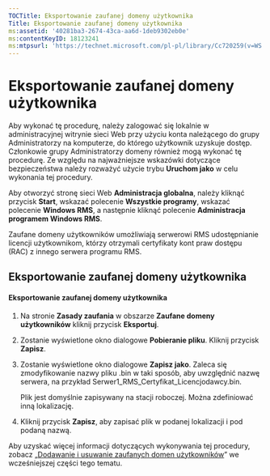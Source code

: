 ```yaml
---
TOCTitle: Eksportowanie zaufanej domeny użytkownika
Title: Eksportowanie zaufanej domeny użytkownika
ms:assetid: '40281ba3-2674-43ca-aa6d-1deb9302eb0e'
ms:contentKeyID: 18123241
ms:mtpsurl: 'https://technet.microsoft.com/pl-pl/library/Cc720259(v=WS.10)'
---
```


Eksportowanie zaufanej domeny użytkownika
=========================================

Aby wykonać tę procedurę, należy zalogować się lokalnie w administracyjnej witrynie sieci Web przy użyciu konta należącego do grupy Administratorzy na komputerze, do którego użytkownik uzyskuje dostęp. Członkowie grupy Administratorzy domeny również mogą wykonać tę procedurę. Ze względu na najważniejsze wskazówki dotyczące bezpieczeństwa należy rozważyć użycie trybu **Uruchom jako** w celu wykonania tej procedury.

Aby otworzyć stronę sieci Web **Administracja globalna**, należy kliknąć przycisk **Start**, wskazać polecenie **Wszystkie programy**, wskazać polecenie **Windows RMS**, a następnie kliknąć polecenie **Administracja programem Windows RMS**.

Zaufane domeny użytkowników umożliwiają serwerowi RMS udostępnianie licencji użytkownikom, którzy otrzymali certyfikaty kont praw dostępu (RAC) z innego serwera programu RMS.

Eksportowanie zaufanej domeny użytkownika
-----------------------------------------

#### Eksportowanie zaufanej domeny użytkownika

1.  Na stronie **Zasady zaufania** w obszarze **Zaufane domeny użytkowników** kliknij przycisk **Eksportuj**.

2.  Zostanie wyświetlone okno dialogowe **Pobieranie pliku**. Kliknij przycisk **Zapisz**.

3.  Zostanie wyświetlone okno dialogowe **Zapisz jako**. Zaleca się zmodyfikowanie nazwy pliku .bin w taki sposób, aby uwzględnić nazwę serwera, na przykład Serwer1\_RMS\_Certyfikat\_Licencjodawcy.bin.

    Plik jest domyślnie zapisywany na stacji roboczej. Można zdefiniować inną lokalizację.

4.  Kliknij przycisk **Zapisz**, aby zapisać plik w podanej lokalizacji i pod podaną nazwą.

Aby uzyskać więcej informacji dotyczących wykonywania tej procedury, zobacz „[Dodawanie i usuwanie zaufanych domen użytkowników](https://technet.microsoft.com/7c440b15-01c4-49f1-b43c-00f67f3388c1)” we wcześniejszej części tego tematu.
